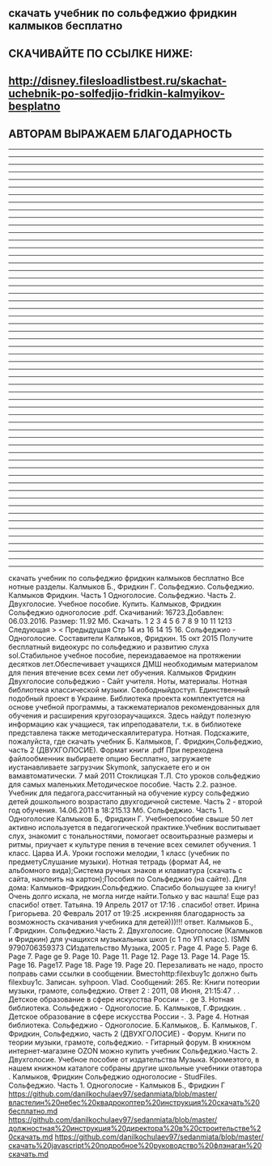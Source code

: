 скачать учебник по сольфеджио фридкин калмыков бесплатно
--------------------------------------------------
СКАЧИВАЙТЕ ПО ССЫЛКЕ НИЖЕ:
--------------------------------------------------
http://disney.filesloadlistbest.ru/skachat-uchebnik-po-solfedjio-fridkin-kalmyikov-besplatno
--------------------------------------------------
АВТОРАМ ВЫРАЖАЕМ БЛАГОДАРНОСТЬ
--------------------------------------------------
--------------------------------------------------
--------------------------------------------------
--------------------------------------------------
--------------------------------------------------
--------------------------------------------------
--------------------------------------------------
--------------------------------------------------
--------------------------------------------------
--------------------------------------------------
--------------------------------------------------
--------------------------------------------------
--------------------------------------------------
--------------------------------------------------
--------------------------------------------------
--------------------------------------------------
--------------------------------------------------
--------------------------------------------------
--------------------------------------------------
--------------------------------------------------
--------------------------------------------------
--------------------------------------------------
--------------------------------------------------
--------------------------------------------------
--------------------------------------------------
--------------------------------------------------
--------------------------------------------------
--------------------------------------------------
--------------------------------------------------
--------------------------------------------------
--------------------------------------------------
--------------------------------------------------
--------------------------------------------------
--------------------------------------------------
--------------------------------------------------
--------------------------------------------------
--------------------------------------------------
--------------------------------------------------
--------------------------------------------------
--------------------------------------------------
--------------------------------------------------
--------------------------------------------------
--------------------------------------------------
--------------------------------------------------
--------------------------------------------------
--------------------------------------------------
--------------------------------------------------
--------------------------------------------------
--------------------------------------------------
--------------------------------------------------
--------------------------------------------------
--------------------------------------------------
--------------------------------------------------
--------------------------------------------------
--------------------------------------------------
--------------------------------------------------
--------------------------------------------------
скачать учебник по сольфеджио фридкин калмыков бесплатно Все нотные разделы. Калмыков Б., Фридкин Г. Сольфеджио. Сольфеджио. Калмыков Фридкин. Часть 1 Одноголосие. Сольфеджио. Часть 2. Двухголосие. Учебное пособие.  Купить. Калмыков, Фридкин Сольфеджио одноголосие .pdf. Скачиваний: 16723.Добавлен: 06.03.2016. Размер: 11.92 Mб. Скачать. 1 2 3 4 5 6 7 8 9 10 11 1213 Следующая > < Предыдущая Стр 14 из 16 14 15 16. Сольфеджио - Одноголосие. Составители Калмыков, Фридкин. 15 окт 2015  Получите бесплатный видеокурс по сольфеджио и развитию слуха sol.Стабильное учебное пособие, переиздаваемое на протяжении десятков лет.Обеспечивает учащихся ДМШ необходимым материалом для пения втечение всех семи лет обучения. Калмыков Фридкин Двухголосие сольфеджио - Сайт учителя. Ноты, материалы. Нотная библиотека классической музыки. Свободныйдоступ. Единственный подобный проект в Украине.
Библиотека проекта комплектуется на основе учебной программы, а такжематериалов рекомендованных для обучения и расширения кругозораучащихся. Здесь найдут полезную информацию как учащиеся, так ипреподаватели, т.к. в библиотеке представлена также методическаялитература. Нотная. Подскажите, пожалуйста, где скачать учебник Б. Калмыков, Г. Фридкин,Сольфеджио, часть 2 (ДВУХГОЛОСИЕ).  Формат книги .pdf При переходена файлообменник выбираете опцию Бесплатно, загружаете иустанавливаете загрузчик Skymonk, запускаете его и он вамавтоматически. 7 май 2011  Стоклицкая Т.Л. Сто уроков сольфеджио для самых маленьких.Методическое пособие. Часть 2.2. разное. Учебник для педагога,рассчитанный на обучение курсу сольфеджио детей дошкольного возрастапо двухгодичной системе. Часть 2 - второй год обучения. 14.06.2011 в 18:215.13 Мб. Сольфеджио. Часть 1. Одноголосие  Калмыков Б., Фридкин Г. Учебноепособие свыше 50 лет активно используется в педагогической практике.Учебник воспитывает слух, знакомит с тональностями, помогает освоитьразные размеры и ритмы, приучает к культуре пения в течение всех семилет обучения. 1 класс. Царва И.А. Уроки госпожи мелодии, 1 класс (учебник по предметуСлушание музыки). Нотная тетрадь (формат А4, не альбомного вида);Система ручных знаков и клавиатура (скачать с сайта, наклеить на картон);Пособия по Сольфеджио (на сайте). Для дома: Калмыков-Фридкин.Сольфеджио. Спасибо большущее за книгу! Очень долго искала, не могла нигде найти.Только у вас нашла! Еще раз спасибо! ответ. Татьяна. 19 Апрель 2017 от 17:16  . спасибо! ответ. Ирина Григорьева. 20 Февраль 2017 от 19:25  .искренняя благодарность за возможность скачивания учебника для детей)))!!! ответ. Калмыков Б., Г.Фридкин. Сольфеджио.Часть 2. Двухголосие. Одноголосие (Калмыков и Фридкин)
для учащихся музыкальных школ (c 1 по УП класс). ISMN 9790706359373 СИздательство Музыка, 2005 г. Page 4. Page 5. Page 6. Page 7. Page ge 9. Page 10. Page 11. Page 12. Page 13. Page 14. Page 15. Page 16. Page17. Page 18. Page 19. Page 20. Перезаливать не надо, просто поправь сами ссылки в сообщении. Вместоhttp:filexbuy1c должно быть filexbuy1c. Записан. syhpoon. Vlad. Сообщений: 265. Re: Книги потеории музыки, грамоте, сольфеджио.  Ответ 2 : 2011, 08 Июня, 21:15:47 . . Детское образование в сфере искусства России - . ge 3. Нотная библиотека. Сольфеджио - Одноголосие. Б. Калмыков, Г.Фридкин. . Детское образование в сфере искусства России -. 3. Page 4. Нотная библиотека. Сольфеджио - Одноголосие. Б.Калмыков,. Б. Калмыков, Г. Фридкин, Сольфеджио, часть 2 (ДВУХГОЛОСИЕ) - Форум. Книги по теории музыки, грамоте, сольфеджио. - Гитарный форум. В книжном интернет-магазине OZON можно купить учебник Сольфеджио.Часть 2. Двухголосие. Учебное пособие от издательства Музыка. Кромеэтого, в нашем книжном каталоге собраны другие школьные учебники отавтора . Калмыков, Фридкин Сольфеджио одноголосие - StudFiles. Сольфеджио. Часть 1. Одноголосие - Калмыков Б., Фридкин Г
https://github.com/danilkochulaev97/sedanmiata/blob/master/властелин%20небес%20квадрокоптер%20инструкция%20скачать%20бесплатно.md
https://github.com/danilkochulaev97/sedanmiata/blob/master/должностная%20инструкция%20директора%20в%20строительстве%20скачать.md
https://github.com/danilkochulaev97/sedanmiata/blob/master/скачать%20javascript%20подробное%20руководство%20флэнаган%20скачать.md